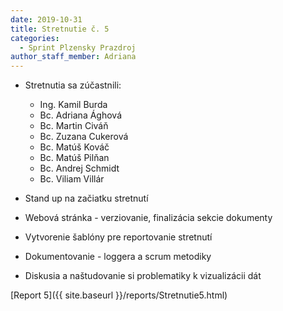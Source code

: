 ```yaml
---
date: 2019-10-31
title: Stretnutie č. 5
categories:
  - Sprint Plzensky Prazdroj
author_staff_member: Adriana
---
```

- Stretnutia sa zúčastnili:
  - Ing. Kamil Burda
  - Bc. Adriana Ághová
  - Bc. Martin Civáň
  - Bc. Zuzana Cukerová
  - Bc. Matúš Kováč
  - Bc. Matúš Pilňan
  - Bc. Andrej Schmidt
  - Bc. Viliam Villár

- Stand up na začiatku stretnutí
- Webová stránka - verziovanie, finalizácia sekcie dokumenty
- Vytvorenie šablóny pre reportovanie stretnutí
- Dokumentovanie - loggera a scrum metodiky
- Diskusia a naštudovanie si problematiky k vizualizácii dát

[Report 5]({{ site.baseurl }}/reports/Stretnutie5.html)